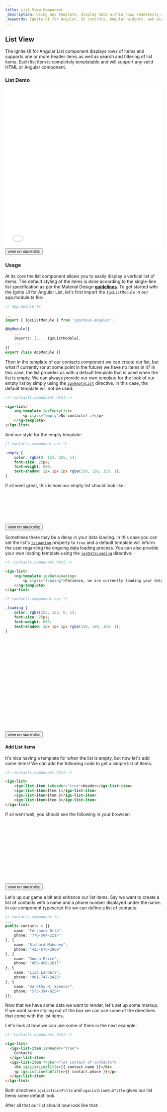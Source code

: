 ```yaml
---
title: List View Component
_description: Using any template, display data within rows seamlessly and intuitively through a native Angular framework with Ignite UI for Angular List View component.
_keywords: Ignite UI for Angular, UI controls, Angular widgets, web widgets, UI widgets, Angular, Native Angular Components Suite, Native Angular Controls, Native Angular Components Library, Angular List View components, Angular List View controls
---
```


## List View

<p class="highlight">The Ignite UI for Angular List component displays rows of items and supports one or more header items as well as search and filtering of list items. Each list item is completely templatable and will support any valid HTML or Angular component. </p>
<div class="divider"></div>

### List Demo

<div class="sample-container loading" style="height: 513px">
<iframe id="list-sample-4-iframe" src='{environment:demosBaseUrl}/lists/list-sample-4' width="100%" height="100%" seamless frameBorder="0" onload="onSampleIframeContentLoaded(this);"></iframe>
</div>
<div>
<button data-localize="stackblitz" class="stackblitz-btn" data-iframe-id="list-sample-4-iframe" data-demos-base-url="{environment:demosBaseUrl}">view on stackblitz</button>
</div>
<div class="divider--half"></div>

### Usage
At its core the list component allows you to easily display a vertical list of items. The default styling of the items is done according to the single-line list specification as per the Material Design [**guidelines**](https://material.io/guidelines/components/lists.html).
To get started with the Ignite UI for Angular List, let's first import the `IgxListModule` in our app.module.ts file:

```typescript
// app.module.ts

...
import { IgxListModule } from 'igniteui-angular';

@NgModule({
    ...
    imports: [..., IgxListModule],
    ...
})
export class AppModule {}
```

Then in the template of our contacts component we can create our list, but what if currently (or at some point in the future) we have no items in it?
In this case, the list provides us with a default template that is used when the list is empty.
We can always provide our own template for the look of our empty list by simply using the [`igxEmptyList`]({environment:angularApiUrl}/classes/igxemptylisttemplatedirective.html) directive. In this case, the default template will not be used:

```html
<!--contacts.component.html-->

<igx-list>
    <ng-template igxEmptyList>
        <p class="empty">No contacts! :(</p>
    </ng-template>
</igx-list>
```

And our style for the empty template:

```css
/* contacts.component.css */

.empty {
    color: rgba(0, 153, 255, 1);
    font-size: 25px;
    font-weight: 600;
    text-shadow: 2px 1px 2px rgba(150, 150, 150, 1);
}
```

If all went great, this is how our empty list should look like:

<div class="sample-container loading" style="height: 100px">
<iframe id="list-sample-5-iframe" data-src='{environment:demosBaseUrl}/lists/list-sample-5' width="100%" height="100%" seamless="" frameBorder="0" class="lazyload"></iframe>
</div>
<div>
<button data-localize="stackblitz" class="stackblitz-btn" data-iframe-id="list-sample-5-iframe" data-demos-base-url="{environment:demosBaseUrl}">view on stackblitz</button>
</div>

Sometimes there may be a delay in your data loading. In this case you can set the list's [`isLoading`]({environment:angularApiUrl}/classes/igxlistcomponent.html#isloading) property to `true` and a default template will inform the user regarding the ongoing data loading process. You can also provide your own loading template using the [`igxDataLoading`]({environment:angularApiUrl}/classes/igxdataloadingtemplatedirective.html) directive:

```html
<!--contacts.component.html-->

<igx-list>
    <ng-template igxDataLoading>
        <p class="loading">Patience, we are currently loading your data...</p>
    </ng-template>
</igx-list>
```
```css
/* contacts.component.css */

.loading {
    color: rgba(255, 153, 0, 1);
    font-size: 25px;
    font-weight: 600;
    text-shadow: 2px 1px 2px rgba(150, 150, 150, 1);
}
```

<div class="sample-container loading" style="height: 300px">
<iframe id="list-sample-6-iframe" data-src='{environment:demosBaseUrl}/lists/list-sample-6' width="100%" height="100%" seamless="" frameBorder="0" class="lazyload"></iframe>
</div>
<div>
<button data-localize="stackblitz" class="stackblitz-btn" data-iframe-id="list-sample-6-iframe" data-demos-base-url="{environment:demosBaseUrl}">view on stackblitz</button>
</div>

#### Add List Items

It's nice having a template for when the list is empty, but now let's add some items! We can add the following code to get a simple list of items:

```html
<!--contacts.component.html-->

<igx-list>
    <igx-list-item isHeader="true">Header</igx-list-item>
    <igx-list-item>Item 1</igx-list-item>
    <igx-list-item>Item 2</igx-list-item>
    <igx-list-item>Item 3</igx-list-item>
</igx-list>
```

If all went well, you should see the following in your browser:

<div class="sample-container loading" style="height: 200px">
<iframe id="list-sample-2-iframe" data-src='{environment:demosBaseUrl}/lists/list-sample-2' width="100%" height="100%" seamless="" frameBorder="0" class="lazyload"></iframe>
</div>
<div>
<button data-localize="stackblitz" class="stackblitz-btn" data-iframe-id="list-sample-2-iframe" data-demos-base-url="{environment:demosBaseUrl}">view on stackblitz</button>
</div>

Let's up our game a bit and enhance our list items. Say we want to create a list of contacts with a name and a phone number displayed under the name.
In our component typescript file we can define a list of contacts:

```typescript
// contacts.component.ts
...
public contacts = [{
    name: "Terrance Orta",
    phone: "770-504-2217"
}, {
    name: "Richard Mahoney",
    phone: "423-676-2869"
}, {
    name: "Donna Price",
    phone: "859-496-2817"
}, {
    name: "Lisa Landers",
    phone: "901-747-3428"
}, {
    name: "Dorothy H. Spencer",
    phone: "573-394-9254"
}];
```

Now that we have some data we want to render, let's set up some markup.  
If we want some styling out of the box we can use some of the directives that come with the list items.  

Let's look at how we can use some of them in the next example:

```html
<!--contacts.component.html-->

<igx-list>
  <igx-list-item isHeader="true">
    Contacts
  </igx-list-item>
  <igx-list-item *ngFor="let contact of contacts">
    <h4 igxListLineTitle>{{ contact.name }}</h4>
    <p igxListLineSubTitle>{{ contact.phone }}</p>
  </igx-list-item>
</igx-list>
```

Both directives `igxListLineTitle` and `igxListLineSubTitle` gives our list items some default look. 

After all that our list should now look like that:

<div class="sample-container loading" style="height: 400px">
<iframe id="list-sample-3-iframe" data-src='{environment:demosBaseUrl}/lists/list-sample-3' width="100%" height="100%" seamless="" frameBorder="0" class="lazyload"></iframe>
</div>
<div>
<button data-localize="stackblitz" class="stackblitz-btn" data-iframe-id="list-sample-3-iframe" data-demos-base-url="{environment:demosBaseUrl}">view on stackblitz</button>
</div>

#### Adding Avatar and Icons

We can use some of our other components in conjunction with the [`IgxList`]({environment:angularApiUrl}/classes/igxlistcomponent.html) component to enrich the experience and add some functionality. We can have a nice picture avatar to the left of the name and phone values. Additionally, we can add a star icon to the right of them to allow the user to favorite a contact. To do that let's grab the [**IgxAvatar**](avatar.md) and [**IgxIcon**](icon.md) modules and import them in our app.module.ts file.

```typescript
// app.module.ts

...
import {
    IgxListModule,
    IgxAvatarModule,
    IgxIconModule
} from 'igniteui-angular';

@NgModule({
    ...
    imports: [..., IgxAvatarModule, IgxIconModule],
})
export class AppModule {}
```

Next, we need to add some more information to our contact object, like a `photo` source for our avatar and a `isFavorite` property to indicate the contact's favorite status.

```typescript
// contacts.component.ts

public contacts = [{
    name: 'Terrance Orta',
    phone: '770-504-2217',
    photo: 'https://randomuser.me/api/portraits/men/27.jpg',
    isFavorite: false
}, {
    name: 'Richard Mahoney',
    phone: '423-676-2869',
    photo: 'https://randomuser.me/api/portraits/men/1.jpg',
    isFavorite: true
}, {
    name: 'Donna Price',
    phone: '859-496-2817',
    photo: 'https://randomuser.me/api/portraits/women/50.jpg',
    isFavorite: false
}, {
    name: 'Lisa Landers',
    phone: '901-747-3428',
    photo: 'https://randomuser.me/api/portraits/women/3.jpg',
    isFavorite: false
}, {
    name: 'Dorothy H. Spencer',
    phone: '573-394-9254',
    photo: 'https://randomuser.me/api/portraits/women/67.jpg',
    isFavorite: true
}];
```

Cool, now let's update the template for our contacts list to show the avatar and icon. Again we can do that by using some of the list directives.

```html
<!--contacts.component.html-->

<igx-list>
  <igx-list-item isHeader="true">
    Contacts
  </igx-list-item>
  <igx-list-item #item *ngFor="let contact of contacts;">
      <igx-avatar igxListThumbnail [src]="contact.photo" roundShape="true"></igx-avatar>
      <h4 igxListLineTitle>{{ contact.name }}</h4>
      <p igxListLineSubTitle class="phone">{{ contact.phone }}</p>
      <span igxListLine>Lorem ipsum dolor sit amet, consectetur adipisicing elit. Dicta, laborum.</span>
      <igx-icon igxListAction [color]="contact.isFavorite ? 'orange' : 'lightgray'" (click)="toggleFavorite(item)">star</igx-icon>
  </igx-list-item>
</igx-list>
```

- `igxListThumbnail` is meant to be used if we need to add some kind of media at the beginning of our list items. The directive will wrap the target element in our case igx-avatar in a container that will provide some default position and spacing.
- `igxListAction` is meant to be used for list items that have some kind of action or metadata, for example, switch, radio-button, checkbox, etc. In our case the action is will be represented by an `igx-icon`. Again, the directive will wrap the target element in a container that will have the correct position and spacing.
- `igxListLine` is meant to be used if we need some text in-between `igxListThumbnail` and `igxListAction` the directive will make sure that the text position, spacing and alignment will look great with the other two directives around.

Next we listen for a click event on the [**IgxIcon**](icon.md) component to toggle the _isFavorite_ property in our contact object.

```typescript
// contacts.component.ts

...
toggleFavorite(item: IgxListItem) {
    const contact = this.contacts[item.index - 1];
    contact.isFavorite = !contact.isFavorite;
}
```

Let's also allow the user to choose the display density of the list by using its [`displayDensity`]({environment:angularApiUrl}/classes/igxlistcomponent.html#displaydensity) input. We will do this by importing the `IgxButtonGroupModule` and using the [**IgxButtonGroup**](buttonGroup.md) to display all density values. This way whenever one gets selected, we will update our own **density** property that is bound to the [`displayDensity`]({environment:angularApiUrl}/classes/igxlistcomponent.html#displaydensity) of the list.

```typescript
// app.module.ts
...
import { IgxButtonGroupModule } from 'igniteui-angular';

@NgModule({
    imports: [..., IgxButtonGroupModule]
})
```

```html
<!--contacts.component.html-->

<igx-buttongroup [values]="displayDensities" (onSelect)="selectDensity($event)"></igx-buttongroup>
...
<igx-list [displayDensity]="density">
    ...
</igx-list>
```

```typescript
// contacts.component.ts

public density = "comfortable";
public displayDensities;

public ngOnInit() {
this.displayDensities = [
    { label: 'comfortable', selected: this.density === 'comfortable', togglable: true },
    { label: 'cosy', selected: this.density === 'cosy', togglable: true },
    { label: 'compact', selected: this.density === 'compact', togglable: true }
];
}

public selectDensity(event) {
    this.density = this.displayDensities[event.index].label;
}
```

And here's the result of all that work:

<div class="sample-container loading" style="height: 513px">
<iframe id="list-sample-4-final-iframe" data-src='{environment:demosBaseUrl}/lists/list-sample-4' width="100%" height="100%" seamless="" frameBorder="0" class="lazyload"></iframe>
</div>
<div>
<button data-localize="stackblitz" class="stackblitz-btn" data-iframe-id="list-sample-4-final-iframe" data-demos-base-url="{environment:demosBaseUrl}">view on stackblitz</button>
</div>
<div class="divider--half"></div>

#### List Items Panning

Now that we have such a beautiful list with contacts and their phone numbers, why don't we implement an ability to call a contact.
The [`IgxList`]({environment:angularApiUrl}/classes/igxlistcomponent.html) has the perfect solution for this - list item panning.
To do this you have to implement the following steps:
- Enable the panning using the [`allowLeftPanning`]({environment:angularApiUrl}/classes/igxlistcomponent.html#allowleftpanning) and/or the [`allowRightPanning`]({environment:angularApiUrl}/classes/igxlistcomponent.html#allowrightpanning) properties
- Define template(s) for the left and/or right panning
- Handle the list item's panning event(s) and perform the desired action

The following example demonstrates how to handle both left and right panning. The event handler for right panning shows a toast message. The event handler for the left panning deletes an item from the [`IgxList`]({environment:angularApiUrl}/classes/igxlistcomponent.html).

> [!NOTE]
> Please note that the list item removal is an application task. The [`IgxList`]({environment:angularApiUrl}/classes/igxlistcomponent.html) itself cannot remove items from the data source because the [`IgxList`]({environment:angularApiUrl}/classes/igxlistcomponent.html) does not have reference to the data source.

Here is the HTML code of the example:

```html
<!-- contacts.component.html -->

<igx-list [allowLeftPanning]="true" [allowRightPanning]="true"
  (onLeftPan)="leftPanPerformed($event)" (onRightPan)="rightPanPerformed($event)">
  <ng-template igxListItemLeftPanning>
    <div class="listItemLeftPanningStyle">
      <igx-icon [color]="white" style="margin-left:10px">delete</igx-icon>Delete
    </div>
  </ng-template>
  <ng-template igxListItemRightPanning>
    <div class="listItemRightPanningStyle">
      <igx-icon [color]="white" style="margin-right:10px">call</igx-icon>Dial
    </div>
  </ng-template>
  <igx-list-item isHeader="true">Contacts</igx-list-item>
  <igx-list-item #item *ngFor="let contact of contacts">
    <igx-avatar igxListThumbnail [src]="contact.photo" roundShape="true"></igx-avatar>
    <h4 igxListLineTitle>{{ contact.name }}</h4>
    <p igxListLineSubTitle class="phone">{{ contact.phone }}</p>
    <igx-icon igxListAction [color]="contact.isFavorite ? 'orange' : 'lightgray'" (click)="toggleFavorite(item)">star</igx-icon>
  </igx-list-item>
</igx-list>

<igx-toast #toast></igx-toast>
```

The above example is using some CSS styles which may be found here:

```css
/* contacts.component.css */

igx-icon {
    cursor: pointer;
    user-select: none;
}

.listItemLeftPanningStyle {
    display: flex;
    flex-direction: row-reverse;
    background-color:orange;
    color: white;
    width: 100%;
    padding-right: 10px;
    align-items: center;
}

.listItemRightPanningStyle {
    display: flex;
    flex-direction: row;
    background-color:limegreen;
    color: white;
    width: 100%;
    padding-left: 10px;
    align-items: center;
}
```
And finally here is the typescript code handling the panning events:

```typescript
// contacts.component.ts

...
@ViewChild("toast")
public toast: IgxToastComponent;

public rightPanPerformed(args) {
  args.keepItem = true;
  this.toast.message = "Dialing " + this.contacts[args.item.index - 1].name;
  this.toast.show();
}

public leftPanPerformed(args) {
  args.keepItem = false;
  setTimeout((idx = args.item.index - 1) => {
    this.toast.message = "Contact " + this.contacts[idx].name + " removed.";
    this.toast.show();
    this.contacts.splice(idx, 1);
  }, 500);
}

...
```

> [!NOTE]
> When panning list items there is a threshold which must be reached in order for the panning events to be emitted. You can change the threshold using the [`IgxList`]({environment:angularApiUrl}/classes/igxlistcomponent.html)'s [`panEndTriggeringThreshold`]({environment:angularApiUrl}/classes/igxlistcomponent.html#panendtriggeringthreshold) property. By default this property has a value of 0.5 which means 50% of list item's width.

Now try panning the list items for yourself:

<div class="sample-container loading" style="height: 500px">
<iframe id="list-sample-7-final-iframe" data-src='{environment:demosBaseUrl}/lists/list-sample-7' width="100%" height="100%" seamless="" frameBorder="0" class="lazyload"></iframe>
</div>
<div>
<button data-localize="stackblitz" class="stackblitz-btn" data-iframe-id="list-sample-7-final-iframe" data-demos-base-url="{environment:demosBaseUrl}">view on stackblitz</button>
</div>
<div class="divider--half"></div>

### Filtering

Our list is looking good, but wouldn't it be even better if we could search for contacts by name? We can easily achieve that by using our filtering pipe.
Let's do this.

Let's add an input field to the top in our component template first and bind it to a property in our component called _searchContact_:

```html
<!--contacts.component.html-->

<igx-input-group type="search" class="search">
    <igx-prefix>
        <igx-icon>search</igx-icon>
    </igx-prefix>
    <input #search igxInput placeholder="Search Contacts" [(ngModel)]="searchContact">
    <igx-suffix *ngIf="search.value.length > 0" (click)="searchContact = null">
        <igx-icon>clear</igx-icon>
    </igx-suffix>
</igx-input-group>
```

It's time to import the `IgxFilterModule` and the `IgxInputGroupModule` in our app.module.ts file and [`IgxFilterOptions`]({environment:angularApiUrl}/classes/igxfilteroptions.html) in our contacts component:

```typescript
    // app.module.ts
    ...
    import { IgxFilterModule, IgxInputGroupModule } from 'igniteui-angular';

    @NgModule({
        imports: [..., IgxFilterModule, IgxInputGroupModule]
    })

    // contacts.component.ts
    ...
    import { IgxFilterOptions } from 'igniteui-angular';

    @Component({...})
    export class ContactListComponent {
        public searchContact: string;
        ...
        get filterContacts(): IgxFilterOptions {
            const fo = new IgxFilterOptions();
            fo.key = 'name';
            fo.inputValue = this.searchContact;
            return fo;
        }
    }
```

After importing the [`IgxFilterOptions`]({environment:angularApiUrl}/classes/igxfilteroptions.html), we need to register a new getter method that will return the filtering options to be used by the pipe each time the `searchContact` property gets updated. For the filter to work we need to register a `key` to filter the contact object by. In our case that would be the `name` of each contact. The second property that has to be registered on the [`IgxFilterOptions`]({environment:angularApiUrl}/classes/igxfilteroptions.html) object is the value that we should check against when comparing our contact name. This would be the `searchContact` property that we bound to the input field above our contacts list.

Finally, we need to apply the filtering pipe to our contacts data before we can use it. So in our template we simply add:

```html
<!--contacts.component.html-->

<igx-list-item *ngFor="let contact of contacts | igxFilter: filterContacts; let i = index">
    ...
</igx-list-item>
```

### Applying theme to the list component

Let's see how we can change the background of our list. First we need to import index.scss in to our component .scss file.

```scss
@import '~igniteui-angular/lib/core/styles/themes/index';
```

Then we need to create a theme for our component.

```scss
@import '~igniteui-angular/lib/core/styles/themes/index';

:host ::ng-deep {
    $my-list-theme: igx-list-theme(
        $background: #0568ab
    );

    @include igx-list($my-list-theme);
}
```
The result from the above code is 

<div class="sample-container loading" style="height: 365px">
<iframe id="list-sample-8-final-iframe" data-src='{environment:demosBaseUrl}/lists/list-sample-8' width="100%" height="100%" seamless="" frameBorder="0" class="lazyload"></iframe>
</div>
<div>
<button data-localize="stackblitz" class="stackblitz-btn" data-iframe-id="list-sample-8-final-iframe" data-demos-base-url="{environment:demosBaseUrl}">view on stackblitz</button>
</div>
<div class="divider--half"></div>

> [!NOTE]
> Please note that if we create our component theme in the component .scss file we need to use `::ng-deep` in order to pass the view encapsulation otherwise our new theme will not work! for more info please refer to:  [Component Themes](https://www.infragistics.com/products/ignite-ui-angular/angular/components/themes/component-themes.html).

For full list of parameters that you can change for the list component please refer to: [IgxListComponent Styles]({environment:sassApiUrl}/index.html#function-igx-list-theme)


### API References

In this article we covered a lot of ground with the list component. We created a list of contact items. Used some additional Ignite UI for Angular components inside our list items, like avatars and icons. Created some custom item layout and styled it. Finally, we added list filtering. The list component has a few more APIs to explore, which are listed below.

* [IgxListComponent API]({environment:angularApiUrl}/classes/igxlistcomponent.html)
* [IgxListComponent Styles]({environment:sassApiUrl}/index.html#function-igx-list-theme)
* [IgxListItemComponent API]({environment:angularApiUrl}/classes/igxlistitemcomponent.html)

Additional components that were used:

* [IgxAvatarComponent API]({environment:angularApiUrl}/classes/igxavatarcomponent.html)
* [IgxAvatarComponent Styles]({environment:sassApiUrl}/index.html#function-igx-avatar-theme)
* [IgxIconComponent API]({environment:angularApiUrl}/classes/igxiconcomponent.html)
* [IgxIconComponent Styles]({environment:sassApiUrl}/index.html#function-igx-icon-theme)

<div class="divider"></div>

### Additional Resources

<div class="divider--half"></div>
Our community is active and always welcoming to new ideas.

* [Ignite UI for Angular **Forums**](https://www.infragistics.com/community/forums/f/ignite-ui-for-angular)
* [Ignite UI for Angular **GitHub**](https://github.com/IgniteUI/igniteui-angular)

